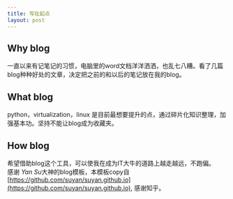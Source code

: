 ```yaml
---
title: 写在起点
layout: post
---
```

## Why blog
一直以来有记笔记的习惯，电脑里的word文档洋洋洒洒，也乱七八糟。看了几篇blog种种好处的文章，决定把之前的和以后的笔记放在我的blog。
## What blog
python，virtualization，linux 是目前最想要提升的点，通过碎片化知识整理，加强基本功。坚持不能让blog成为收藏夹。
## How blog
希望借助blog这个工具，可以使我在成为IT大牛的道路上越走越远，不跑偏。  
感谢 *Yan Su*大神的blog模板，本模板copy自[https://github.com/suyan/suyan.github.io](https://github.com/suyan/suyan.github.io), 感谢知乎。
